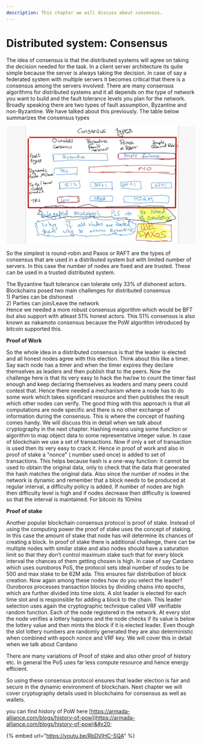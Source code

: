 ```yaml
---
description: This chapter we will discuss about consensus.
---
```


# Distributed system: Consensus

The idea of consensus is that the distributed systems will agree on taking the decision needed for the task. In a client server architecture its quite simple because the server is always taking the decision. In case of say a federated system with multiple servers it becomes critical that there is a consensus among the servers involved. There are many consensus algorithms for distributed systems and it all depends on the type of network you want to build and the fault tolerance levels you plan for the network. Broadly speaking there are two types of fault assumption, Byzantine and non-Byzantine. We have talked about this previously. The table below summarizes the consensus types

![Choice of consensus protocols](<.gitbook/assets/image (3).png>)

So the simplest is round-robin and Paxos or RAFT are the types of consensus that are used in a distributed system but with limited number of servers. In this case the number of nodes are fixed and are trusted. These can be used in a trusted distributed system.

The Byzantine fault tolerance can tolerate only 33% of dishonest actors. Blockchains posed two main challenges for distributed consensus \
1\) Parties can be dishonest \
2\) Parties can join/Leave the network \
Hence we needed a more robust consensus algorithm which would be BFT but also support with atleast 51% honest actors. This 51% consensus is also known as nakamoto consensus because the PoW algorithm introduced by bitcoin supported this.

**Proof of Work**&#x20;

So the whole idea in a distributed consensus is that the leader is elected and all honest nodes agree with this election. Think about this like a timer. Say each node has a timer and when the timer expires they declare themselves as leaders and then publish that to the peers. Now the challenge here is that its very easy to hack the hw/sw to count the timer fast enough and keep declaring themselves as leaders and many peers could contest that. Hence there needed a mechanism where a node has to do some work which takes significant resource and then publishes the result which other nodes can verify. The good thing with this approach is that all computations are node specific and there is no other exchange of information during the consensus. This is where the concept of hashing comes handy. We will discuss this in detail when we talk about cryptography in the next chapter. Hashing means using some function or algorithm to map object data to some representative integer value. In case of blockchain we use a set of transactions. Now if only a set of transaction is used then its very easy to crack it. Hence in proof of work and also in proof of stake a "nonce" ( number used once) is added to set of transactions. This helps because hash is a one-way function: it cannot be used to obtain the original data, only to check that the data that generated the hash matches the original data. Also since the number of nodes in the network is dynamic and remember that a block needs to be produced at regular interval, a difficulty policy is added. If number of nodes are high then difficulty level is high and if nodes decrease then difficulty is lowered so that the interval is maintained. For bitcoin its 10mins

**Proof of stake**&#x20;

Another popular blockchain consensus protocol is proof of stake. Instead of using the computing power the proof of stake uses the concept of staking. In this case the amount of stake that node has will determine its chances of creating a block. In proof of stake there is additional challenge, there can be multiple nodes with similar stake and also nodes should have a saturation limit so that they don’t control maximum stake such that for every block interval the chances of them getting chosen is high. In case of say Cardano which uses ouroboros PoS, the protocol sets ideal number of nodes to be 500 and max stake to be 62M ada. This ensures fair distribution of block creation. Now again among these nodes how do you select the leader? Ouroboros processes transaction blocks by dividing chains into epochs, which are further divided into time slots. A slot leader is elected for each time slot and is responsible for adding a block to the chain. This leader selection uses again the cryptographic technique called VRF verifiable random function. Each of the node registered in the network. At every slot the node verifies a lottery happens and the node checks if its value is below the lottery value and then mints the block if it is elected leader. Even though the slot lottery numbers are randomly generated they are also deterministic when combined with epoch nonce and VRF key. We will cover this in detail when we talk about Cardano

There are many variations of Proof of stake and also other proof of history etc. In general the PoS uses far less compute resource and hence energy efficient.

So using these consensus protocol ensures that leader election is fair and secure in the dynamic environment of blockchain. Next chapter we will cover cryptography details used in blockchains for consensus as well as wallets.

you can find history of PoW here [https://armada-alliance.com/blogs/history-of-pow](https://armada-alliance.com/blogs/history-of-pow)&#x20;

{% embed url="https://youtu.be/RbDVIHC-SQA" %}



